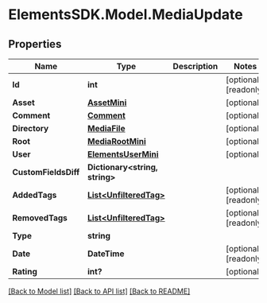 # ElementsSDK.Model.MediaUpdate

## Properties

Name | Type | Description | Notes
------------ | ------------- | ------------- | -------------
**Id** | **int** |  | [optional] [readonly] 
**Asset** | [**AssetMini**](AssetMini.md) |  | [optional] 
**Comment** | [**Comment**](Comment.md) |  | [optional] 
**Directory** | [**MediaFile**](MediaFile.md) |  | [optional] 
**Root** | [**MediaRootMini**](MediaRootMini.md) |  | [optional] 
**User** | [**ElementsUserMini**](ElementsUserMini.md) |  | [optional] 
**CustomFieldsDiff** | **Dictionary&lt;string, string&gt;** |  | 
**AddedTags** | [**List&lt;UnfilteredTag&gt;**](UnfilteredTag.md) |  | [optional] [readonly] 
**RemovedTags** | [**List&lt;UnfilteredTag&gt;**](UnfilteredTag.md) |  | [optional] [readonly] 
**Type** | **string** |  | 
**Date** | **DateTime** |  | [optional] [readonly] 
**Rating** | **int?** |  | [optional] 

[[Back to Model list]](../README.md#documentation-for-models) [[Back to API list]](../README.md#documentation-for-api-endpoints) [[Back to README]](../README.md)

